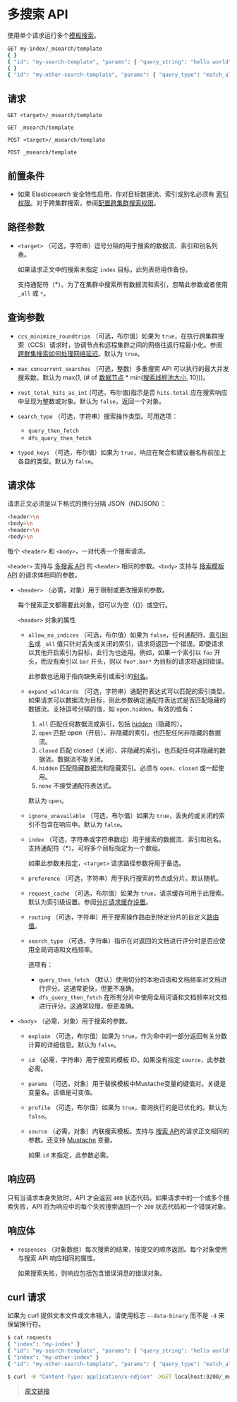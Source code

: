 # 多搜索 API

使用单个请求运行多个[模板搜索](/search_your_data/search_templates?id=运行多模板搜索)。

```bash
GET my-index/_msearch/template
{ }
{ "id": "my-search-template", "params": { "query_string": "hello world", "from": 0, "size": 10 }}
{ }
{ "id": "my-other-search-template", "params": { "query_type": "match_all" }}
```

## 请求

`GET <target>/_msearch/template`

`GET _msearch/template`

`POST <target>/_msearch/template`

`POST _msearch/template`

## 前置条件

- 如果 Elasticsearch 安全特性启用，你对目标数据流、索引或别名必须有 [索引权限](/secure_the_elastic_statck/user_authorization/security_privileges?id=索引权限)。对于跨集群搜索，参阅[配置跨集群搜索权限](/setup/remote_clusters/configure_roles_and_users_for_remote_clusters?id=配置跨集群搜索权限)。

## 路径参数

- `<target>`
  （可选，字符串）逗号分隔的用于搜索的数据流、索引和别名列表。

  如果请求正文中的搜索未指定 `index` 目标，此列表将用作备份。

  支持通配符（*）。为了在集群中搜索所有数据流和索引，忽略此参数或者使用 `_all` 或 `*`。

## 查询参数

- `ccs_minimize_roundtrips`
  （可选，布尔值）如果为 `true`，在执行跨集群搜索（CCS）请求时，协调节点和远程集群之间的网络往返行程最小化。参阅 [跨群集搜索如何处理网络延迟](/search_your_data/search_across_clusters?id=跨群集搜索如何处理网络延迟)。默认为 `true`。

- `max_concurrent_searches`
  （可选，整数）多重搜索 API 可以执行的最大并发搜索数。默认为 max(1, (# of [数据节点](/setup/config/node?id=数据节点) * min([搜索线程池大小](/setup/config/thread_pools), 10)))。

- `rest_total_hits_as_int`
  (可选，布尔值)指示是否 `hits.total` 应在搜索响应中呈现为整数或对象。默认为 `false`，返回一个对象。

- `search_type`
  （可选，字符串）搜索操作类型。可用选项：
  - `query_then_fetch`
  - `dfs_query_then_fetch`

- `typed_keys`
  （可选，布尔值）如果为 `true`，响应在聚合和建议器名称前加上各自的类型。默认为 `false`。

## 请求体

请求正文必须是以下格式的换行分隔 JSON（NDJSON）：

```bash
<header>\n
<body>\n
<header>\n
<body>\n
```

每个 `<header>` 和 `<body>`，一对代表一个搜索请求。

`<header>` 支持与 [多搜索 API](/rest_apis/search_apis/multi_search) 的 `<header>` 相同的参数。`<body>` 支持与 [搜索模板 API](/rest_apis/search_apis/search_template) 的请求体相同的参数。

- `<header>`
  （必需，对象）用于限制或更改搜索的参数。

  每个搜索正文都需要此对象，但可以为空（{}）或空行。

  `<header>` 对象的属性

  - `allow_no_indices`
    （可选，布尔值）如果为 `false`，任何通配符、[索引别名](/rest_apis/index_apis/bulk_index_alias)或 `_all` 值只针对丢失或关闭的索引，请求将返回一个错误。即使请求以其他开启索引为目标，此行为也适用。例如，如果一个索引以 `foo` 开头，而没有索引以 `bar` 开头，则以 `foo*,bar*` 为目标的请求将返回错误。

    此参数也适用于指向缺失索引或索引的[别名](/aliases)。

  - `expand_wildcards`
    （可选，字符串）通配符表达式可以匹配的索引类型。如果请求可以数据流为目标，则此参数确定通配符表达式是否匹配隐藏的数据流。支持逗号分隔的值，如 `open,hidden`。有效的值有：

    1. `all`
    匹配任何数据流或索引，包括 [hidden](/rest_apis/api_convention/multi_target_syntax?id=隐藏数据流和索引)（隐藏的）。
    2. `open`
    匹配 open（开启）、非隐藏的索引。也匹配任何非隐藏的数据流。
    3. `closed`
    匹配 closed（关闭）、非隐藏的索引。也匹配任何非隐藏的数据流。数据流不能关闭。
    4. `hidden`
    匹配隐藏数据流和隐藏索引。必须与 `open`、`closed` 或一起使用。
    5. `none`
    不接受通配符表达式。

    默认为 `open`。

  - `ignore_unavailable`
    （可选，布尔值）如果为 `true`，丢失的或关闭的索引不包含在响应中。默认为 `false`。

  - `index`
    （可选，字符串或字符串数组）用于搜索的数据流、索引和别名。支持通配符（*）。可将多个目标指定为一个数组。

    如果此参数未指定，`<target>` 请求路径参数将用于备选。

  - `preference`
    （可选，字符串）用于执行搜索的节点或分片。默认随机。

  - `request_cache`
    （可选，布尔值）如果为 `true`，请求缓存可用于此搜索。默认为索引级设置。参阅[分片请求缓存设置](/setup/config/shard_request_cache_setttings)。

  - `routing`
    （可选，字符串）用于搜索操作路由到特定分片的自定义[路由值](/mapping/metadata_fields/_routing_field)。

  - `search_type`
    （可选，字符串）指示在对返回的文档进行评分时是否应使用全局词语和文档频率。

    选项有：

    - `query_then_fetch`
      （默认）使用切分的本地词语和文档频率对文档进行评分。这通常更快，但更不准确。
    - `dfs_query_then_fetch`
      在所有分片中使用全局词语和文档频率对文档进行评分。这通常较慢，但更准确。
  
- `<body>`
  （必需，对象）用于搜索的参数。

  - `explain`
    （可选，布尔值）如果为 `true`，作为命中的一部分返回有关分数计算的详细信息。默认为 `false`。

  - `id`
    （必需，字符串）用于搜索的模板 ID。如果没有指定 `source`，此参数必需。

  - `params`
    （可选，对象）用于替换模板中Mustache变量的键值对。关键是变量名。该值是可变值。

  - `profile`
    （可选，布尔值）如果为 `true`，查询执行的是已优化的。默认为 `false`。

  - `source`
    （必需，对象）内联搜索模板。支持与 [搜索 API](/rest_apis/search_apis/search)的请求正文相同的参数。还支持 [Mustache](https://mustache.github.io/) 变量。

    如果 `id` 未指定，此参数必需。

## 响应码

只有当请求本身失败时，API 才会返回 `400` 状态代码。如果请求中的一个或多个搜索失败，API 将为响应中的每个失败搜索返回一个 `200` 状态代码和一个错误对象。

## 响应体

- `responses`
  （对象数组）每次搜索的结果，按提交的顺序返回。每个对象使用与搜索 API 响应相同的属性。

  如果搜索失败，则响应包括包含错误消息的错误对象。

## curl 请求

如果为 curl 提供文本文件或文本输入，请使用标志 `--data-binary` 而不是 `-d` 来保留换行符。

```bash
$ cat requests
{ "index": "my-index" }
{ "id": "my-search-template", "params": { "query_string": "hello world", "from": 0, "size": 10 }}
{ "index": "my-other-index" }
{ "id": "my-other-search-template", "params": { "query_type": "match_all" }}

$ curl -H "Content-Type: application/x-ndjson" -XGET localhost:9200/_msearch/template --data-binary "@requests"; echo
```

> [原文链接](https://www.elastic.co/guide/en/elasticsearch/reference/current/multi-search-template.html)

